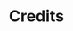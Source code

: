 ---
title: Credits
layout: layouts/credits.html
description: About the author Zoraida Cabrera-Mieles
---